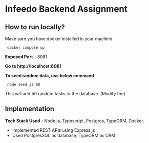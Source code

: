 # Infeedo Backend Assignment

## How to run locally?


Make sure you have docker installed in your machine

```
 docker compose up
```
**Exposed Port** - 8081

**Go to http://localhost:8081**

**To seed random data, use below command**

```
 node seed.js 50
```
This will add 50 random tasks to the database. (Modify the)

## Implementation
**Tech Stack Used** - Node.js, Typescript, Postgres, TypeORM, Docker.

* Implemented REST APIs using Express.js
* Used PostgresSQL as database, TypeORM as ORM.